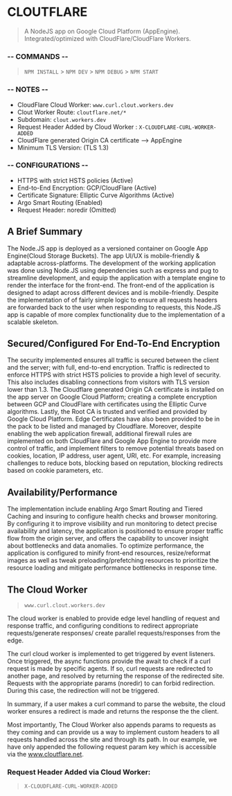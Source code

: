 # CLOUTFLARE

> A NodeJS app on Google Cloud Platform (AppEngine). Integrated/optimized with CloudFlare/CloudFlare Workers.

### -- COMMANDS --

> `NPM INSTALL` > `NPM DEV` > `NPM DEBUG` > `NPM START`

### -- NOTES --

- CloudFlare Cloud Worker: `www.curl.clout.workers.dev`
- Clout Worker Route: `cloutflare.net/*`
- Subdomain: `clout.workers.dev`
- Request Header Added by Cloud Worker : `X-CLOUDFLARE-CURL-WORKER-ADDED`
- CloudFlare generated Origin CA certificate --> AppEngine
- Minimum TLS Version: (TLS 1.3)

### -- CONFIGURATIONS --

- HTTPS with strict HSTS policies (Active)
- End-to-End Encryption: GCP/CloudFlare (Active)
- Certificate Signature: Elliptic Curve Algorithms (Active)
- Argo Smart Routing (Enabled)
- Request Header: noredir (Omitted)

## A Brief Summary

The Node.JS app is deployed as a versioned container on Google App Engine(Cloud Storage Buckets). The app UI/UX is mobile-friendly & adaptable across-platforms.
The development of the working application was done using Node.JS using dependencies such as express and pug to streamline development, and equip the application with a template engine to render the interface for the front-end. The front-end of the application is designed to adapt across different devices and is mobile-friendly. Despite the implementation of of fairly simple logic to ensure all requests headers are forwarded back to the user when responding to requests, this Node.JS app is capable of more complex functionality due to the implementation of a scalable skeleton.

## Secured/Configured For End-To-End Encryption

The security implemented ensures all traffic is secured between the client and the server; with full, end-to-end encryption. Traffic is redirected to enforce HTTPS with strict HSTS policies to provide a high level of security. This also includes disabling connections from visitors with TLS version lower than 1.3.
The Cloudflare generated Origin CA certificate is installed on the app server on Google Cloud Platform; creating a complete encryption between GCP and CloudFlare with certificates using the Elliptic Curve algorithms. Lastly, the Root CA is trusted and verified and provided by Google Cloud Platform. Edge Certificates have also been provided to be in the pack to be listed and managed by Cloudflare.
Moreover, despite enabling the web application firewall, additional firewall rules are implemented on both CloudFlare and Google App Engine to provide more control of traffic, and implement filters to remove potential threats based on cookies, location, IP address, user agent, URI, etc. For example, increasing challenges to reduce bots, blocking based on reputation, blocking redirects based on cookie parameters, etc.

## Availability/Performance

The implementation include enabling Argo Smart Routing and Tiered Caching and insuring to configure health checks and browser monitoring. By configuring it to improve visibility and run monitoring to detect precise availability and latency, the application is positioned to ensure proper traffic flow from the origin server, and offers the capability to uncover insight about bottlenecks and data anomalies.
To optimize performance, the application is configured to minify front-end resources, resize/reformat images as well as tweak preloading/prefetching resources to prioritize the resource loading and mitigate performance bottlenecks in response time.

## The Cloud Worker

> `www.curl.clout.workers.dev`

The cloud worker is enabled to provide edge level handling of request and response traffic, and configuring conditions to redirect appropriate requests/generate responses/ create parallel requests/responses from the edge.

The curl cloud worker is implemented to get triggered by event listeners. Once triggered, the async functions provide the await to check if a curl request is made by specific agents. If so, curl requests are redirected to another page, and resolved by returning the response of the redirected site. Requests with the appropriate params (noredir) to can forbid redirection. During this case, the redirection will not be triggered.

In summary, if a user makes a curl command to parse the website, the cloud worker ensures a redirect is made and returns the response the the client.

Most importantly, The Cloud Worker also appends params to requests as they coming and can provide us a way to implement custom headers to all requests handled across the site and through its path. In our example, we have only appended the following request param key which is accessible via the www.cloutflare.net.

### Request Header Added via Cloud Worker:

> `X-CLOUDFLARE-CURL-WORKER-ADDED`
